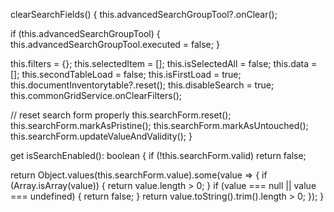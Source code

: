 clearSearchFields() {
  this.advancedSearchGroupTool?.onClear();

  if (this.advancedSearchGroupTool) {
    this.advancedSearchGroupTool.executed = false;
  }

  this.filters = {};
  this.selectedItem = [];
  this.isSelectedAll = false;
  this.data = [];
  this.secondTableLoad = false;
  this.isFirstLoad = true;
  this.documentInventorytable?.reset();
  this.disableSearch = true;
  this.commonGridService.onClearFilters();

  // reset search form properly
  this.searchForm.reset();
  this.searchForm.markAsPristine();
  this.searchForm.markAsUntouched();
  this.searchForm.updateValueAndValidity();
}


get isSearchEnabled(): boolean {
  if (!this.searchForm.valid) return false;

  return Object.values(this.searchForm.value).some(value => {
    if (Array.isArray(value)) {
      return value.length > 0;
    }
    if (value === null || value === undefined) {
      return false;
    }
    return value.toString().trim().length > 0;
  });
}
